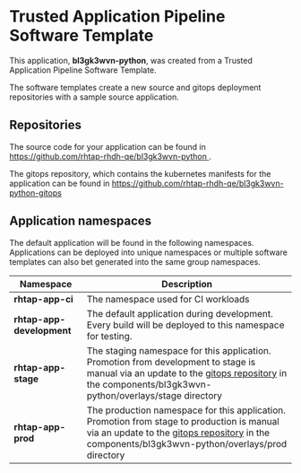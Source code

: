 # Trusted Application Pipeline Software Template

This application, **bl3gk3wvn-python**, was created from a Trusted Application Pipeline Software Template.

The software templates create a new source and gitops deployment repositories with a sample source application. 

## Repositories

The source code for your application can be found in [https://github.com/rhtap-rhdh-qe/bl3gk3wvn-python ](https://github.com/rhtap-rhdh-qe/bl3gk3wvn-python ).
 
The gitops repository, which contains the kubernetes manifests for the application can be found in 
[https://github.com/rhtap-rhdh-qe/bl3gk3wvn-python-gitops ](https://github.com/rhtap-rhdh-qe/bl3gk3wvn-python-gitops ) 

## Application namespaces 

The default application will be found in the following namespaces. Applications can be deployed into unique namespaces or multiple software templates can also bet generated into the same group namespaces.  

|  Namespace   |  Description   |  
| -------- | -------- |
| **rhtap-app-ci** | The namespace used for CI workloads |
| **rhtap-app-development** | The default application during development. Every build will be deployed to this namespace for testing. |
| **rhtap-app-stage** | The staging namespace for this application. Promotion from development to stage is manual via an update to the [gitops repository](https://github.com/rhtap-rhdh-qe/bl3gk3wvn-python-gitops ) in the components/bl3gk3wvn-python/overlays/stage directory |
| **rhtap-app-prod** | The production namespace for this application. Promotion from stage to production is manual via an update to the [gitops repository](https://github.com/rhtap-rhdh-qe/bl3gk3wvn-python-gitops ) in the components/bl3gk3wvn-python/overlays/prod directory |